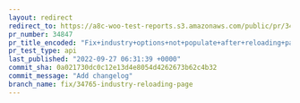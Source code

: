 ```yaml
---
layout: redirect
redirect_to: https://a8c-woo-test-reports.s3.amazonaws.com/public/pr/34847/api/index.html
pr_number: 34847
pr_title_encoded: "Fix+industry+options+not+populate+after+reloading+page"
pr_test_type: api
last_published: "2022-09-27 06:31:39 +0000"
commit_sha: 0a021730dc0c12e13d4e8054d4262673b62c4b32
commit_message: "Add changelog"
branch_name: fix/34765-industry-reloading-page
---
```

